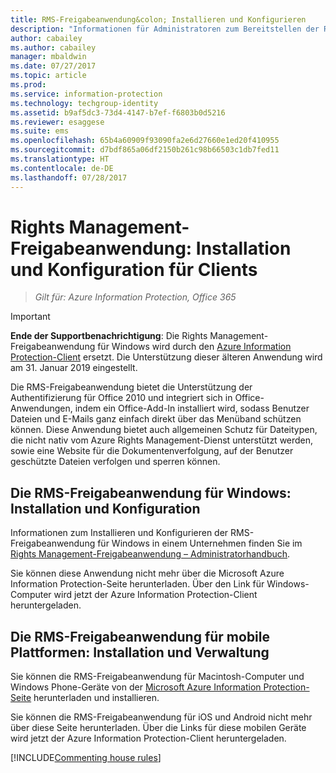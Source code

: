 ```yaml
---
title: RMS-Freigabeanwendung&colon; Installieren und Konfigurieren
description: "Informationen für Administratoren zum Bereitstellen der RMS-Freigabeanwendung (Rights Management) auf Windows-Computern und mobilen Geräten."
author: cabailey
ms.author: cabailey
manager: mbaldwin
ms.date: 07/27/2017
ms.topic: article
ms.prod: 
ms.service: information-protection
ms.technology: techgroup-identity
ms.assetid: b9af5dc3-73d4-4147-b7ef-f6803b0d5216
ms.reviewer: esaggese
ms.suite: ems
ms.openlocfilehash: 65b4a60909f93090fa2e6d27660e1ed20f410955
ms.sourcegitcommit: d7bdf865a06df2150b261c98b66503c1db7fed11
ms.translationtype: HT
ms.contentlocale: de-DE
ms.lasthandoff: 07/28/2017
---
```

# <a name="rights-management-sharing-application-installation-and-configuration-for-clients"></a>Rights Management-Freigabeanwendung: Installation und Konfiguration für Clients

>*Gilt für: Azure Information Protection, Office 365*

> [!IMPORTANT]
> **Ende der Supportbenachrichtigung**: Die Rights Management-Freigabeanwendung für Windows wird durch den [Azure Information Protection-Client](../rms-client/aip-client.md) ersetzt. Die Unterstützung dieser älteren Anwendung wird am 31. Januar 2019 eingestellt. 
 
Die RMS-Freigabeanwendung bietet die Unterstützung der Authentifizierung für Office 2010 und integriert sich in Office-Anwendungen, indem ein Office-Add-In installiert wird, sodass Benutzer Dateien und E-Mails ganz einfach direkt über das Menüband schützen können. Diese Anwendung bietet auch allgemeinen Schutz für Dateitypen, die nicht nativ vom Azure Rights Management-Dienst unterstützt werden, sowie eine Website für die Dokumentenverfolgung, auf der Benutzer geschützte Dateien verfolgen und sperren können.

## <a name="the-rms-sharing-application-for-windows-installation-and-configuration"></a>Die RMS-Freigabeanwendung für Windows: Installation und Konfiguration
Informationen zum Installieren und Konfigurieren der RMS-Freigabeanwendung für Windows in einem Unternehmen finden Sie im [Rights Management-Freigabeanwendung – Administratorhandbuch](../rms-client/sharing-app-admin-guide.md).

Sie können diese Anwendung nicht mehr über die Microsoft Azure Information Protection-Seite herunterladen. Über den Link für Windows-Computer wird jetzt der Azure Information Protection-Client heruntergeladen. 


## <a name="the-rms-sharing-application-for-mobile-platforms-installation-and-management"></a>Die RMS-Freigabeanwendung für mobile Plattformen: Installation und Verwaltung
Sie können die RMS-Freigabeanwendung für Macintosh-Computer und Windows Phone-Geräte von der [Microsoft Azure Information Protection-Seite](https://go.microsoft.com/fwlink/?LinkId=303970) herunterladen und installieren. 

Sie können die RMS-Freigabeanwendung für iOS und Android nicht mehr über diese Seite herunterladen. Über die Links für diese mobilen Geräte wird jetzt der Azure Information Protection-Client heruntergeladen. 


[!INCLUDE[Commenting house rules](../includes/houserules.md)]


